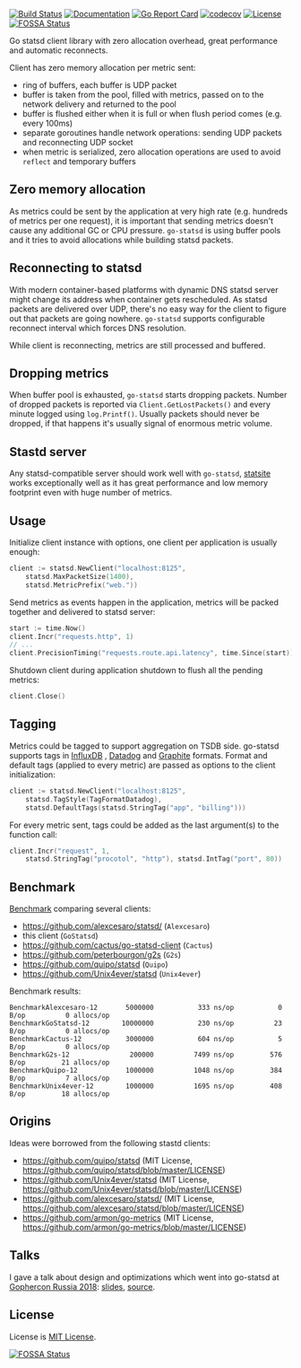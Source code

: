 [![Build Status](https://travis-ci.org/smira/go-statsd.svg?branch=master)](https://travis-ci.org/smira/go-statsd)
[![Documentation](https://godoc.org/github.com/smira/go-statsd?status.svg)](http://godoc.org/github.com/smira/go-statsd)
[![Go Report Card](https://goreportcard.com/badge/github.com/smira/go-statsd)](https://goreportcard.com/report/github.com/smira/go-statsd)
[![codecov](https://codecov.io/gh/smira/go-statsd/branch/master/graph/badge.svg)](https://codecov.io/gh/smira/go-statsd)
[![License](https://img.shields.io/github/license/smira/go-statsd.svg?maxAge=2592000)](https://github.com/smira/go-statsd/LICENSE)
[![FOSSA Status](https://app.fossa.io/api/projects/git%2Bgithub.com%2Fsmira%2Fgo-statsd.svg?type=shield)](https://app.fossa.io/projects/git%2Bgithub.com%2Fsmira%2Fgo-statsd?ref=badge_shield)

Go statsd client library with zero allocation overhead, great performance and automatic
reconnects.

Client has zero memory allocation per metric sent:

* ring of buffers, each buffer is UDP packet
* buffer is taken from the pool, filled with metrics, passed on to the network delivery and
returned to the pool
* buffer is flushed either when it is full or when flush period comes (e.g. every 100ms)
* separate goroutines handle network operations: sending UDP packets and reconnecting UDP socket
* when metric is serialized, zero allocation operations are used to avoid `reflect` and temporary buffers

## Zero memory allocation

As metrics could be sent by the application at very high rate (e.g. hundreds of metrics per one request),
it is important that sending metrics doesn't cause any additional GC or CPU pressure. `go-statsd` is using
buffer pools and it tries to avoid allocations while building statsd packets.

## Reconnecting to statsd

With modern container-based platforms with dynamic DNS statsd server might change its address when container
gets rescheduled. As statsd packets are delivered over UDP, there's no easy way for the client to figure out
that packets are going nowhere. `go-statsd` supports configurable reconnect interval which forces DNS resolution.

While client is reconnecting, metrics are still processed and buffered.

## Dropping metrics

When buffer pool is exhausted, `go-statsd` starts dropping packets. Number of dropped packets is reported via
`Client.GetLostPackets()` and every minute logged using `log.Printf()`. Usually packets should never be dropped,
if that happens it's usually signal of enormous metric volume.

## Stastd server

Any statsd-compatible server should work well with `go-statsd`, [statsite](https://github.com/statsite/statsite) works
exceptionally well as it has great performance and low memory footprint even with huge number of metrics.

## Usage

Initialize client instance with options, one client per application is usually enough:

```go
client := statsd.NewClient("localhost:8125",
    statsd.MaxPacketSize(1400),
    statsd.MetricPrefix("web."))
```

Send metrics as events happen in the application, metrics will be packed together and
delivered to statsd server:

```go
start := time.Now()
client.Incr("requests.http", 1)
// ...
client.PrecisionTiming("requests.route.api.latency", time.Since(start))
```

Shutdown client during application shutdown to flush all the pending metrics:

```go
client.Close()
```

## Tagging

Metrics could be tagged to support aggregation on TSDB side. go-statsd supports
tags in [InfluxDB](https://github.com/influxdata/telegraf/tree/master/plugins/inputs/statsd)
, [Datadog](https://docs.datadoghq.com/developers/dogstatsd/#datagram-format)
and [Graphite](https://graphite.readthedocs.io/en/latest/tags.html) formats.
Format and default tags (applied to every metric) are passed as options
to the client initialization:

```go
client := statsd.NewClient("localhost:8125",
    statsd.TagStyle(TagFormatDatadog),
    statsd.DefaultTags(statsd.StringTag("app", "billing")))
```

For every metric sent, tags could be added as the last argument(s) to the function
call:

```go
client.Incr("request", 1,
    statsd.StringTag("procotol", "http"), statsd.IntTag("port", 80))
```


## Benchmark

[Benchmark](https://github.com/smira/go-statsd-benchmark) comparing several clients:

* https://github.com/alexcesaro/statsd/ (`Alexcesaro`)
* this client (`GoStatsd`)
* https://github.com/cactus/go-statsd-client (`Cactus`)
* https://github.com/peterbourgon/g2s (`G2s`)
* https://github.com/quipo/statsd (`Quipo`)
* https://github.com/Unix4ever/statsd (`Unix4ever`)

Benchmark results:

    BenchmarkAlexcesaro-12    	 5000000	       333 ns/op	       0 B/op	       0 allocs/op
    BenchmarkGoStatsd-12      	10000000	       230 ns/op	      23 B/op	       0 allocs/op
    BenchmarkCactus-12        	 3000000	       604 ns/op	       5 B/op	       0 allocs/op
    BenchmarkG2s-12           	  200000	      7499 ns/op	     576 B/op	      21 allocs/op
    BenchmarkQuipo-12         	 1000000	      1048 ns/op	     384 B/op	       7 allocs/op
    BenchmarkUnix4ever-12        1000000	      1695 ns/op	     408 B/op	      18 allocs/op

## Origins

Ideas were borrowed from the following stastd clients:

* https://github.com/quipo/statsd (MIT License, https://github.com/quipo/statsd/blob/master/LICENSE)
* https://github.com/Unix4ever/statsd (MIT License, https://github.com/Unix4ever/statsd/blob/master/LICENSE)
* https://github.com/alexcesaro/statsd/ (MIT License, https://github.com/alexcesaro/statsd/blob/master/LICENSE)
* https://github.com/armon/go-metrics (MIT License, https://github.com/armon/go-metrics/blob/master/LICENSE)

## Talks

I gave a talk about design and optimizations which went into go-statsd at
[Gophercon Russia 2018](https://www.gophercon-russia.ru/):
[slides](https://talks.godoc.org/github.com/smira/gopherconru2018/go-statsd.slide),
[source](https://github.com/smira/gopherconru2018).

## License

License is [MIT License](LICENSE).


[![FOSSA Status](https://app.fossa.io/api/projects/git%2Bgithub.com%2Fsmira%2Fgo-statsd.svg?type=large)](https://app.fossa.io/projects/git%2Bgithub.com%2Fsmira%2Fgo-statsd?ref=badge_large)
